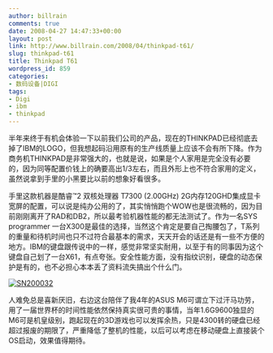 ```yaml
---
author: billrain
comments: true
date: 2008-04-27 14:47:33+00:00
layout: post
link: http://www.billrain.com/2008/04/thinkpad-t61/
slug: thinkpad-t61
title: Thinkpad T61
wordpress_id: 859
categories:
- 数码设备|DIGI
tags:
- Digi
- ibm
- thinkpad
---
```


半年来终于有机会体验一下以前我们公司的产品，现在的THINKPAD已经彻底去掉了IBM的LOGO，但我想起码沿用原有的生产线质量上应该不会有所下降。作为商务机THINKPAD是非常强大的，也就是说，如果是个人家用是完全没有必要的，因为同等配置价钱上的确要高出1/3左右，而且外形上也不符合家用的定义，虽然说拿到手里的小黑要比以前的想象好看很多。

 

手里这款机器是酷睿™2 双核处理器 T7300 (2.00GHz) 2G内存120GHD集成显卡宽屏的配置，可以说是纯办公用的了，其实悄悄跑个WOW也是很流畅的，因为目前刚刚离开了RAD和DB2，所以最考验机器性能的都无法测试了。作为一名SYS programmer 一台X300是最佳的选择，当然这个肯定是要自己掏腰包了，T系列的重量和待机时间也只不过符合最基本的需求，天天开会的话还是有一些不方便的地方。IBM的键盘跟传说中的一样，感觉非常坚实耐用，以至于有的同事因为这个键盘自己划了一台X61，有点夸张。安全性能方面，没有指纹识别，硬盘的动态保护是有的，也不必担心本本丢了资料流失搞出个什么门。

 

[![SN200032](http://www.billrain.com/wp-content/uploads/2008/04/sn200032-thumb.jpg)](http://www.billrain.com/wp-content/uploads/2008/04/sn200032.jpg)

 

人难免总是喜新厌旧，右边这台陪伴了我4年的ASUS M6可谓立下过汗马功劳，用了一届世界杯的时间性能依然保持真实很可贵的事情，当年1.6G9600独显的M6可是机皇级别，跑起现在的3D游戏也可以发挥余热，只是4300转的硬盘已经超过报废的期限了，严重降低了整机的性能，以后可以考虑在移动硬盘上直接装个OS启动，效果值得期待。
